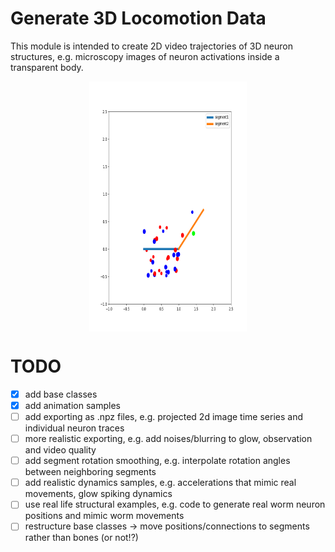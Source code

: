 # Generate 3D Locomotion Data
This module is intended to create 2D video trajectories of 3D neuron structures, e.g. microscopy images of neuron activations inside a transparent body.

<img src="https://github.com/SinRas/WormMovementSimulation/blob/main/samples/sample_animation.gif?raw=true" alt="samples/sample_animation.gif" width="400" height="400" style="display: block;margin-left: auto;margin-right: auto;width: 50%;" />


# TODO
- [x] add base classes
- [x] add animation samples
- [ ] add exporting as .npz files, e.g. projected 2d image time series and individual neuron traces
- [ ] more realistic exporting, e.g. add noises/blurring to glow, observation and video quality
- [ ] add segment rotation smoothing, e.g. interpolate rotation angles between neighboring segments
- [ ] add realistic dynamics samples, e.g. accelerations that mimic real movements, glow spiking dynamics
- [ ] use real life structural examples, e.g. code to generate real worm neuron positions and mimic worm movements
- [ ] restructure base classes -> move positions/connections to segments rather than bones (or not!?)
